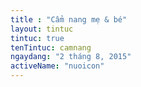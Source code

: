 ```yaml
---
title : "Cẩm nang mẹ & bé"
layout: tintuc
tintuc: true
tenTintuc: camnang
ngaydang: "2 tháng 8, 2015"
activeName: "nuoicon"
---
```

